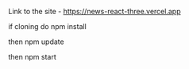 Link to the site -
https://news-react-three.vercel.app

if cloning do
npm install

then
npm update


then
npm start
